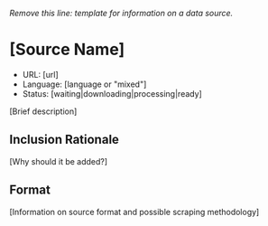 *Remove this line: template for information on a data source.*

# [Source Name]

* URL: [url]
* Language: [language or "mixed"]
* Status: [waiting|downloading|processing|ready]

[Brief description]

## Inclusion Rationale

[Why should it be added?]

## Format

[Information on source format and possible scraping methodology]
